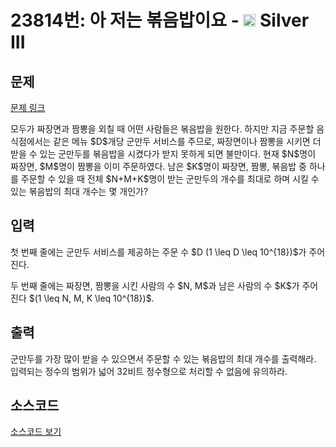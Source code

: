 # 23814번: 아 저는 볶음밥이요 - <img src="https://static.solved.ac/tier_small/8.svg" style="height:20px" /> Silver III

<!-- performance -->

<!-- 문제 제출 후 깃허브에 푸시를 했을 때 제출한 코드의 성능이 입력될 공간입니다.-->

<!-- end -->

## 문제

[문제 링크](https://boj.kr/23814)


<p>모두가 짜장면과 짬뽕을 외칠 때 어떤 사람들은 볶음밥을 원한다.&nbsp;하지만 지금 주문할 음식점에서는 같은 메뉴 $D$개당 군만두 서비스를 주므로, 짜장면이나 짬뽕을 시키면 더 받을 수 있는 군만두를 볶음밥을 시켰다가 받지 못하게 되면 불만이다.&nbsp;현재 $N$명이 짜장면, $M$명이 짬뽕을 이미 주문하였다. 남은 $K$명이 짜장면, 짬뽕, 볶음밥 중 하나를 주문할 수 있을 때 전체 $N+M+K$명이 받는 군만두의 개수를 최대로 하며 시킬 수 있는 볶음밥의 최대 개수는 몇 개인가?</p>



## 입력


<p>첫 번째 줄에는 군만두 서비스를 제공하는 주문 수 $D (1 \leq D \leq 10^{18})$가 주어진다.</p>

<p>두 번째 줄에는 짜장면, 짬뽕을 시킨 사람의 수 $N, M$과 남은 사람의 수 $K$가 주어진다 $(1 \leq N, M, K \leq 10^{18})$.</p>



## 출력


<p>군만두를 가장 많이 받을 수 있으면서 주문할 수 있는 볶음밥의 최대 개수를 출력해라. 입력되는 정수의 범위가 넓어 32비트 정수형으로 처리할 수 없음에 유의하라.</p>



## 소스코드

[소스코드 보기](아%20저는%20볶음밥이요.cpp)
